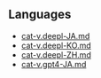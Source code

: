## Languages

- [cat-v.deepl-JA.md](cat-v.deepl-JA.md)
- [cat-v.deepl-KO.md](cat-v.deepl-KO.md)
- [cat-v.deepl-ZH.md](cat-v.deepl-ZH.md)
- [cat-v.gpt4-JA.md](cat-v.gpt4-JA.md)

